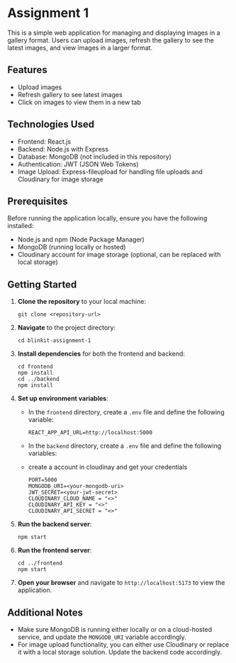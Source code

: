 # Assignment 1

This is a simple web application for managing and displaying images in a gallery format. Users can upload images, refresh the gallery to see the latest images, and view images in a larger format.

## Features

- Upload images
- Refresh gallery to see latest images
- Click on images to view them in a new tab

## Technologies Used

- Frontend: React.js
- Backend: Node.js with Express
- Database: MongoDB (not included in this repository)
- Authentication: JWT (JSON Web Tokens)
- Image Upload: Express-fileupload for handling file uploads and Cloudinary for image storage

## Prerequisites

Before running the application locally, ensure you have the following installed:

- Node.js and npm (Node Package Manager)
- MongoDB (running locally or hosted)
- Cloudinary account for image storage (optional, can be replaced with local storage)

## Getting Started

1. **Clone the repository** to your local machine:

    ```
    git clone <repository-url>
    ```

2. **Navigate** to the project directory:

    ```
    cd blinkit-assignment-1
    ```

3. **Install dependencies** for both the frontend and backend:

    ```
    cd frontend
    npm install
    cd ../backend
    npm install
    ```

4. **Set up environment variables**:

    - In the `frontend` directory, create a `.env` file and define the following variable:

        ```
        REACT_APP_API_URL=http://localhost:5000
        ```

    - In the `backend` directory, create a `.env` file and define the following variables:

    - create a account in cloudinay and get your credentials
      
        ```
        PORT=5000
        MONGODB_URI=<your-mongodb-uri>
        JWT_SECRET=<your-jwt-secret>
        CLOUDINARY_CLOUD_NAME = "<>"
        CLOUDINARY_API_KEY = "<>"
        CLOUDINARY_API_SECRET = "<>"
        ```

5. **Run the backend server**:

    ```
    npm start
    ```

6. **Run the frontend server**:

    ```
    cd ../frontend
    npm start
    ```

7. **Open your browser** and navigate to `http://localhost:5173` to view the application.



## Additional Notes

- Make sure MongoDB is running either locally or on a cloud-hosted service, and update the `MONGODB_URI` variable accordingly.
- For image upload functionality, you can either use Cloudinary or replace it with a local storage solution. Update the backend code accordingly.


